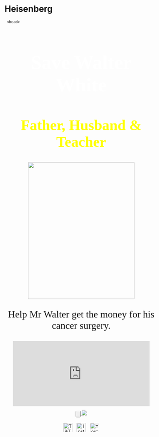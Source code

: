 # Heisenberg
<html>
<meta charset="utf-8">

     <head>
<font face="Comic Sans" size="6">
     <h1 style="color:white" align="center">Save Walter White</h1>
     <h2 style="color:yellow" align="center">Father, Husband & Teacher</h2>
<center>
     <img src="walter_1.jpg.jpg"; align="center" height="450" width="350"></>
</center>
     <p style = "font-family:Blackletter; "align="center" size="2">
     <meta http-equiv="Content-Type" content="text/html; charset=iso-8859-1">
     Help Mr Walter get the money for his cancer surgery.
     </p>
     <title>Heinsenberg</title>
</font> 
     </head>

<body>
<p>
<center>
<iframe align="center" width="450" height="215" src="https://www.youtube.com/embed/_Stn0dsEayA" title="YouTube video player" frameborder="0" allow="accelerometer; autoplay; clipboard-write; encrypted-media; gyroscope; picture-in-picture" allowfullscreen></iframe>
</center>
</p>
<style>
body {
  background-image: url('http://www.savewalterwhite.com/img/tile.png');
}
</style>

<center>
<p>
<form>
    <a href="https://www.netflix.com/br/title/70143836">
       <input type="button"> <img src="http://www.savewalterwhite.com/img/donate_button.png"/></button>
    </a>
</form>
</p>

<div>
<a href="https://www.tiktok.com/@theheisenbergvariant"><img style="margin:5px" src="https://logopng.com.br/logos/tiktok-115.png" width="30" height="30" alt="TikTok"></a>
<a href="https://www.instagram.com/bryancranston/"><img style="margin:5px" src="https://icones.pro/wp-content/uploads/2021/02/instagram-logo-icone5.png" width="30" height="30" alt="Instagram"></a>
<a href="https://www.youtube.com/watch?v=ZyJvvYfE1x4"><img style="margin:5px" src="https://www.apaulista.org.br/wp-content/uploads/2021/02/youtube-logo.png" width="30" height="30" alt="Youtube"></a>
</div>
</center>

</body>
</html>
